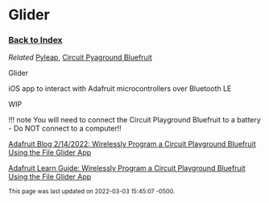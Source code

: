 
# Glider

### [Back to Index](index.md)


*Related* [Pyleap](pyleap.md), [Circuit Pyaground Bluefruit](circuit_playground.md)

Glider

iOS app to interact with Adafruit microcontrollers over Bluetooth LE

WIP


!!! note
    You will need to connect the Circuit Playground Bluefruit to a battery - Do NOT connect to a computer!!



[Adafruit Blog 2/14/2022: Wirelessly Program a Circuit Playground Bluefruit Using the File Glider App](https://blog.adafruit.com/2022/02/14/new-guide-wirelessly-program-a-circuit-playground-bluefruit-using-the-file-glider-app/)

[Adafruit Learn Guide: Wirelessly Program a Circuit Playground Bluefruit Using the File Glider App](https://learn.adafruit.com/how-to-transfer-files-to-a-circuit-playground-bluefruit-using-the-fileglider-app)


<small>This page was last updated on 2022-03-03 15:45:07 -0500.</small>